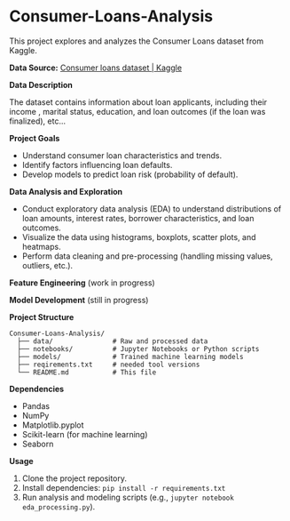 # Consumer-Loans-Analysis

This project explores and analyzes the Consumer Loans dataset from Kaggle.

**Data Source:** [Consumer loans dataset | Kaggle](https://www.kaggle.com/datasets/zafish/consumer-loans)

**Data Description**

The dataset contains information about loan applicants, including their income , marital status, education, and loan outcomes (if the loan was finalized), etc...

**Project Goals**

* Understand consumer loan characteristics and trends.
* Identify factors influencing loan defaults.
* Develop models to predict loan risk (probability of default).

**Data Analysis and Exploration**

* Conduct exploratory data analysis (EDA) to understand distributions of loan amounts, interest rates, borrower characteristics, and loan outcomes.
* Visualize the data using histograms, boxplots, scatter plots, and heatmaps.
* Perform data cleaning and pre-processing (handling missing values, outliers, etc.).
  
**Feature Engineering** (work in progress)

**Model Development** (still in progress)

**Project Structure**
```
Consumer-Loans-Analysis/
  ├── data/               # Raw and processed data
  ├── notebooks/          # Jupyter Notebooks or Python scripts 
  ├── models/             # Trained machine learning models 
  ├── reqirements.txt     # needed tool versions
  └── README.md           # This file
```

**Dependencies**

* Pandas
* NumPy
* Matplotlib.pyplot
* Scikit-learn (for machine learning)
* Seaborn


**Usage**

1. Clone the project repository.
2. Install dependencies: `pip install -r requirements.txt`
3. Run analysis and modeling scripts (e.g., `jupyter notebook eda_processing.py`).


